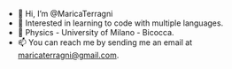 - 👋 Hi, I’m @MaricaTerragni
- 👀 Interested in learning to code with multiple languages.
- 🌱 Physics - University of Milano - Bicocca.
- 📫 You can reach me by sending me an email at maricaterragni@gmail.com.

<!---
MaricaTerragni/MaricaTerragni is a ✨ special ✨ repository because its `README.md` (this file) appears on your GitHub profile.
You can click the Preview link to take a look at your changes.
--->
